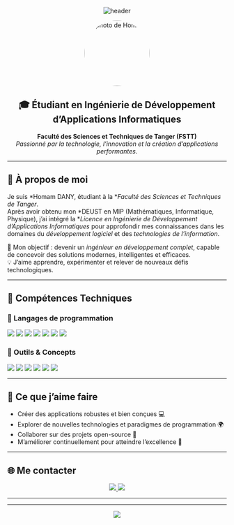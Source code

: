 <!-- Banner / Header -->
<p align="center">
  <img src="https://capsule-render.vercel.app/api?type=waving&color=0:00b4db,100:0083b0&height=200&section=header&text=👋%20Salut%2C%20moi%20c'est%20Homam!&fontSize=35&fontColor=ffffff&fontAlignY=35" alt="header"/>
</p>

<!-- Photo de profil -->
<p align="center">
  <img src="https://avatars.githubusercontent.com/u/00000000?v=4" width="150" style="border-radius:50%;" alt="photo de Homam"/>
</p>

<h2 align="center">🎓 Étudiant en Ingénierie de Développement d’Applications Informatiques</h2>

<p align="center">
  <strong>Faculté des Sciences et Techniques de Tanger (FSTT)</strong> <br>
  <em>Passionné par la technologie, l’innovation et la création d’applications performantes.</em>
</p>

---

## 💫 À propos de moi

Je suis *Homam DANY, étudiant à la **Faculté des Sciences et Techniques de Tanger*.  
Après avoir obtenu mon *DEUST en MIP (Mathématiques, Informatique, Physique), j’ai intégré la **Licence en Ingénierie de Développement d’Applications Informatiques* pour approfondir mes connaissances dans les domaines du *développement logiciel* et des *technologies de l’information*.

🔭 Mon objectif : devenir un *ingénieur en développement complet*, capable de concevoir des solutions modernes, intelligentes et efficaces.  
💡 J’aime apprendre, expérimenter et relever de nouveaux défis technologiques.

---

## 🧠 Compétences Techniques

### 🔹 Langages de programmation
<p align="left">
  <img src="https://img.shields.io/badge/C++-00599C?style=for-the-badge&logo=cplusplus&logoColor=white"/>
  <img src="https://img.shields.io/badge/Java-ED8B00?style=for-the-badge&logo=openjdk&logoColor=white"/>
  <img src="https://img.shields.io/badge/Python-3776AB?style=for-the-badge&logo=python&logoColor=white"/>
  <img src="https://img.shields.io/badge/HTML5-E34F26?style=for-the-badge&logo=html5&logoColor=white"/>
  <img src="https://img.shields.io/badge/CSS3-1572B6?style=for-the-badge&logo=css3&logoColor=white"/>
  <img src="https://img.shields.io/badge/JavaScript-F7DF1E?style=for-the-badge&logo=javascript&logoColor=black"/>
  <img src="https://img.shields.io/badge/PHP-777BB4?style=for-the-badge&logo=php&logoColor=white"/>
</p>

### 🔹 Outils & Concepts
<p align="left">
  <img src="https://img.shields.io/badge/UML-6A5ACD?style=for-the-badge&logo=diagrams.net&logoColor=white"/>
  <img src="https://img.shields.io/badge/SQL-4479A1?style=for-the-badge&logo=postgresql&logoColor=white"/>
  <img src="https://img.shields.io/badge/Systèmes%20d'exploitation-000000?style=for-the-badge&logo=linux&logoColor=white"/>
  <img src="https://img.shields.io/badge/Réseaux%20informatiques-00A8E8?style=for-the-badge&logo=cisco&logoColor=white"/>
  <img src="https://img.shields.io/badge/Développement%20Mobile-34A853?style=for-the-badge&logo=android&logoColor=white"/>
  <img src="https://img.shields.io/badge/Edge%20Computing-4285F4?style=for-the-badge&logo=cloudflare&logoColor=white"/>
</p>

---

## 🚀 Ce que j’aime faire
- Créer des applications robustes et bien conçues 💻  
- Explorer de nouvelles technologies et paradigmes de programmation 🌍  
- Collaborer sur des projets open-source 🤝  
- M’améliorer continuellement pour atteindre l’excellence 🧩  

---

## 🌐 Me contacter

<p align="center">
  <a href="mailto:dany.homam@etu.uae.ac.ma">
    <img src="https://img.shields.io/badge/Email-D14836?style=for-the-badge&logo=gmail&logoColor=white"/>
  </a>
  <a href="https://www.linkedin.com/in/homam-dany-2047a7189">
    <img src="https://img.shields.io/badge/LinkedIn-0077B5?style=for-the-badge&logo=linkedin&logoColor=white"/>
  </a>
</p>

---



---

<p align="center">
  <img src="https://capsule-render.vercel.app/api?type=waving&color=0:0083b0,100:00b4db&height=120&section=footer"/>
</p>
